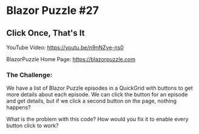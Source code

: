 # Blazor Puzzle #27

## Click Once, That's It

YouTube Video: https://youtu.be/n9nNZye-ns0

BlazorPuzzle Home Page: https://blazorpuzzle.com

### The Challenge:

We have a list of Blazor Puzzle episodes in a QuickGrid with buttons to get more details about each episode.  We can click the button for an episode and get details, but if we click a second button on the page, nothing happens?

What is the problem with this code?  How would you fix it to enable every button click to work?
